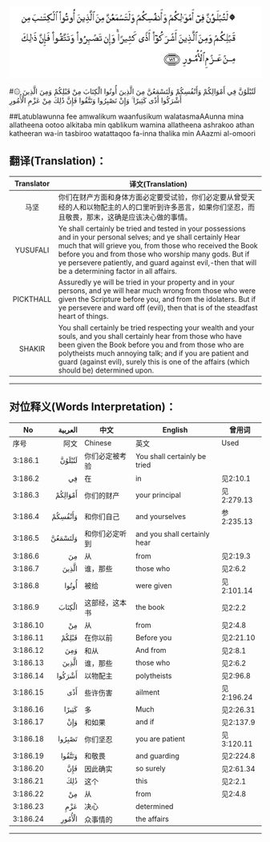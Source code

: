 ![003:186](images/003_186.gif)

#۞ لَتُبْلَوُنَّ فِي أَمْوَالِكُمْ وَأَنْفُسِكُمْ وَلَتَسْمَعُنَّ مِنَ الَّذِينَ أُوتُوا الْكِتَابَ مِنْ قَبْلِكُمْ وَمِنَ الَّذِينَ أَشْرَكُوا أَذًى كَثِيرًا ۚ وَإِنْ تَصْبِرُوا وَتَتَّقُوا فَإِنَّ ذَٰلِكَ مِنْ عَزْمِ الْأُمُورِ 

##Latublawunna fee amwalikum waanfusikum walatasmaAAunna mina allatheena ootoo alkitaba min qablikum wamina allatheena ashrakoo athan katheeran wa-in tasbiroo watattaqoo fa-inna thalika min AAazmi al-omoori 

## 翻译(Translation)：

| Translator | 译文(Translation)                                            |
| :--------: | ------------------------------------------------------------ |
|    马坚    | 你们在财产方面和身体方面必定要受试验，你们必定要从曾受天经的人和以物配主的人的口里听到许多恶言，如果你们坚忍，而且敬畏，那末，这确是应该决心做的事情。 |
|  YUSUFALI  | Ye shall certainly be tried and tested in your possessions and in your personal selves; and ye shall certainly Hear much that will grieve you, from those who received the Book before you and from those who worship many gods. But if ye persevere patiently, and guard against evil,-then that will be a determining factor in all affairs. |
| PICKTHALL  | Assuredly ye will be tried in your property and in your persons, and ye will hear much wrong from those who were given the Scripture before you, and from the idolaters. But if ye persevere and ward off (evil), then that is of the steadfast heart of things. |
|   SHAKIR   | You shall certainly be tried respecting your wealth and your souls, and you shall certainly hear from those who have been given the Book before you and from those who are polytheists much annoying talk; and if you are patient and guard (against evil), surely this is one of the affairs (which should be) determined upon. |

---

## 对位释义(Words Interpretation)：

| No   | العربية | 中文    | English | 曾用词 |
| ---- | ------: | ------- | ------- | ------ |
| 序号 |    阿文 | Chinese | 英文    | Used   |
| 3:186.1  | لَتُبْلَوُنَّ  | 你们必定被考验 | You shall certainly be tried |            |
| 3:186.2  | فِي      | 在             | in                           | 见2:10.1   |
| 3:186.3  | أَمْوَالِكُمْ | 你们的财产     | your principal               | 见2:279.13 |
| 3:186.4  | وَأَنْفُسِكُمْ | 和你们自己     | and yourselves               | 参2:235.13 |
| 3:186.5  | وَلَتَسْمَعُنَّ | 和你们必定听到 | and you shall certainly hear |            |
| 3:186.6  | مِنَ      | 从             | from                         | 见2:19.3 |
| 3:186.7  | الَّذِينَ   | 谁，那些       | those who                    | 见2:6.2    |
| 3:186.8  | أُوتُوا   | 被给           | were given                   | 见2:101.14 |
| 3:186.9  | الْكِتَابَ  | 这部经，这本书 | the book                     | 见2:2.2    |
| 3:186.10 | مِنْ      | 从             | from                         | 见2:4.8    |
| 3:186.11 | قَبْلِكُمْ   | 在你以前       | Before you                   | 见2:21.10  |
| 3:186.12 | وَمِنَ     | 和从           | And from                     | 见2:8.1    |
| 3:186.13 | الَّذِينَ   | 谁，那些       | those who                    | 见2:6.2    |
| 3:186.14 | أَشْرَكُوا  | 以物配主       | polytheists                  | 见2:96.8   |
| 3:186.15 | أَذًى     | 些许伤害       | ailment                      | 见2:196.24 |
| 3:186.16 | كَثِيرًا   | 多             | Much                         | 见2:26.31  |
| 3:186.17 | وَإِنْ     | 和如果         | and if                       | 见2:137.9  |
| 3:186.18 | تَصْبِرُوا  | 你们坚忍       | you are patient              | 见3:120.11 |
| 3:186.19 | وَتَتَّقُوا  | 和敬畏         | and guarding                 | 见2:224.8  |
| 3:186.20 | فَإِنَّ     | 因此确实       | so surely                    | 见2:61.34  |
| 3:186.21 | ذَٰلِكَ     | 这个           | this                         | 见2:2.1    |
| 3:186.22 | مِنْ      | 从             | from                         | 见2:4.8    |
| 3:186.23 | عَزْمِ     | 决心           | determined                   |            |
| 3:186.24 | الْأُمُورِ  | 众事情的       | the affairs                  |            |

---
